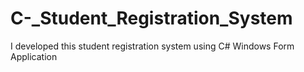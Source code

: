 # C-_Student_Registration_System
I developed this student registration system using C# Windows Form Application
